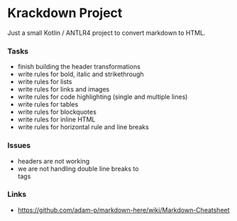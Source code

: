 Krackdown Project
=================

Just a small Kotlin / ANTLR4 project to convert markdown to HTML.

### Tasks

 - finish building the header transformations
 - write rules for bold, italic and strikethrough
 - write rules for lists
 - write rules for links and images
 - write rules for code highlighting (single and multiple lines)
 - write rules for tables
 - write rules for blockquotes
 - write rules for inline HTML
 - write rules for horizontal rule and line breaks

### Issues

 - headers are not working
 - we are not handling double line breaks to <br> tags

### Links

 - https://github.com/adam-p/markdown-here/wiki/Markdown-Cheatsheet